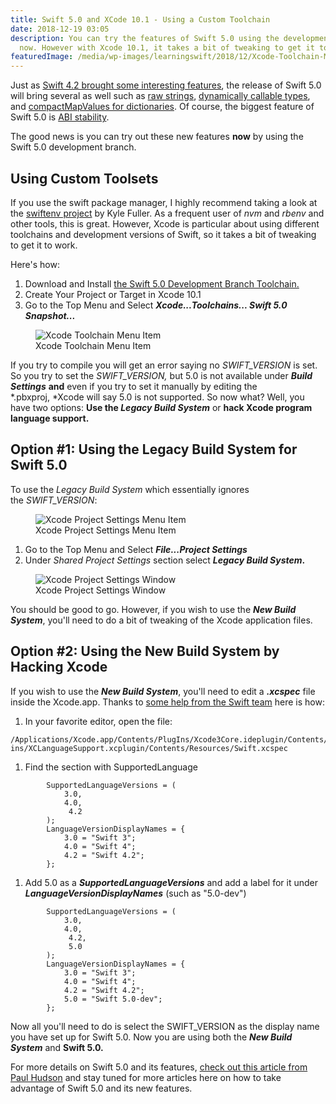 ```yaml
---
title: Swift 5.0 and XCode 10.1 - Using a Custom Toolchain
date: 2018-12-19 03:05
description: You can try the features of Swift 5.0 using the development branch toolchain
  now. However with Xcode 10.1, it takes a bit of tweaking to get it to work.
featuredImage: /media/wp-images/learningswift/2018/12/Xcode-Toolchain-Menu.png
---
```

Just as [Swift 4.2 brought some interesting
features](https://learningswift.brightdigit.com/swift-4-2-random-changes-wwdc-2018/),
the release of Swift 5.0 will bring several as well such as [raw
strings](https://github.com/apple/swift-evolution/blob/master/proposals/0200-raw-string-escaping.md),
[dynamically callable
types](https://github.com/apple/swift-evolution/blob/master/proposals/0216-dynamic-callable.md),
and [compactMapValues for
dictionaries](https://github.com/apple/swift-evolution/blob/master/proposals/0218-introduce-compact-map-values.md).
Of course, the biggest feature of Swift 5.0 is [ABI
stability](https://swift.org/abi-stability/).

The good news is you can try out these new features **now** by using the
Swift 5.0 development branch.

## Using Custom Toolsets

If you use the swift package manager, I highly recommend taking a look
at the [swiftenv project](https://github.com/kylef/swiftenv/) by Kyle
Fuller. As a frequent user of *nvm* and *rbenv* and other tools, this is
great. However, Xcode is particular about using different toolchains and
development versions of Swift, so it takes a bit of tweaking to get it
to work.

Here's how:

1.  Download and Install [the Swift 5.0 Development Branch
    Toolchain.](https://swift.org/download/#snapshots)
2.  Create Your Project or Target in Xcode 10.1
3.  Go to the Top Menu and Select ***Xcode...Toolchains... Swift 5.0
    Snapshot...***

<figure>
<img src="https://learningswift.brightdigit.com/wp-content/uploads/sites/2/2018/12/Xcode-Toolchain-Menu.png" class="wp-image-308" alt="Xcode Toolchain Menu Item" /><figcaption aria-hidden="true">Xcode Toolchain Menu Item</figcaption>
</figure>

If you try to compile you will get an error saying no *SWIFT\_VERSION*
is set. So you try to set the *SWIFT\_VERSION,* but 5.0 is not available
under ***Build Settings*** **and** even if you try to set it manually by
editing the *.pbxproj, *Xcode will say 5.0 is not supported. So now
what? Well, you have two options: **Use the *Legacy Build System*** or
**hack Xcode program language support.**

## Option \#1: Using the Legacy Build System for Swift 5.0

To use the *Legacy Build System* which essentially ignores
the *SWIFT\_VERSION*:

<figure>
<img src="https://learningswift.brightdigit.com/wp-content/uploads/sites/2/2018/12/Xcode-ProjectSettings-Menu-e1545173707171.png" class="wp-image-309" alt="Xcode Project Settings Menu Item" /><figcaption aria-hidden="true">Xcode Project Settings Menu Item</figcaption>
</figure>

1.  Go to the Top Menu and Select ***File...Project Settings***
2.  Under *Shared* *Project Settings* section select ***Legacy Build
    System*.** 

<figure>
<img src="https://learningswift.brightdigit.com/wp-content/uploads/sites/2/2018/12/Xcode-ProjectSettings-Window-e1545173841972.png" class="wp-image-310" alt="Xcode Project Settings Window" /><figcaption aria-hidden="true">Xcode Project Settings Window</figcaption>
</figure>

You should be good to go. However, if you wish to use the ***New Build
System***, you'll need to do a bit of tweaking of the Xcode application
files.

## Option \#2: Using the New Build System by Hacking Xcode

If you wish to use the ***New Build System***, you'll need to edit a
***.xcspec*** file inside the Xcode.app. Thanks to [some help from the
Swift
team](https://forums.swift.org/t/how-to-set-swift-version-5-for-recent-dev-snapshots-in-xcode-build-settings/18692/20)
here is how:

1.  In your favorite editor, open the file: 

<!-- -->

    /Applications/Xcode.app/Contents/PlugIns/Xcode3Core.ideplugin/Contents/SharedSupport/Developer/Library/Xcode/Plug-ins/XCLanguageSupport.xcplugin/Contents/Resources/Swift.xcspec

1.  Find the section with SupportedLanguage

<!-- -->

            SupportedLanguageVersions = (  
                3.0,             
                4.0,
                 4.2      
            );         
            LanguageVersionDisplayNames = {             
                3.0 = "Swift 3";             
                4.0 = "Swift 4";             
                4.2 = "Swift 4.2";       
            }; 

1.  Add 5.0 as a ***SupportedLanguageVersions*** and add a label for it
    under ***LanguageVersionDisplayNames*** (such as "5.0-dev")

<!-- -->

            SupportedLanguageVersions = (  
                3.0,             
                4.0,
                 4.2,
                 5.0         
            );         
            LanguageVersionDisplayNames = {             
                3.0 = "Swift 3";             
                4.0 = "Swift 4";             
                4.2 = "Swift 4.2";             
                5.0 = "Swift 5.0-dev";         
            }; 

Now all you'll need to do is select the SWIFT\_VERSION as the display
name you have set up for Swift 5.0. Now you are using both the ***New
Build System*** and **Swift 5.0.**

For more details on Swift 5.0 and its features, [check out this article
from Paul
Hudson](https://www.hackingwithswift.com/articles/126/whats-new-in-swift-5-0) and
stay tuned for more articles here on how to take advantage of Swift 5.0
and its new features.